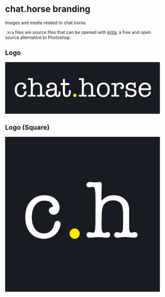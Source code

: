 # chat.horse branding

Images and media related to chat.horse.

`.kra` files are source files that can be opened with
[krita](https://krita.org/), a free and open source alternative to Photoshop.

## Logo

![](logo.png)

## Logo (Square)

![](logo-square.png)
